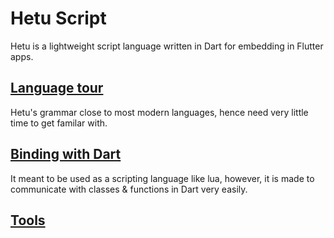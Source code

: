 # Hetu Script

Hetu is a lightweight script language written in Dart for embedding in Flutter apps.

## [Language tour](SYNTAX.md)

Hetu's grammar close to most modern languages, hence need very little time to get familar with.

## [Binding with Dart](BINDING.md)

It meant to be used as a scripting language like lua, however, it is made to communicate with classes & functions in Dart very easily.

## [Tools](TOOLS.md)
